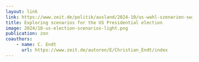 ```yaml
---
layout: link
link: https://www.zeit.de/politik/ausland/2024-10/us-wahl-szenarien-swing-states-simulation-donald-trump-kamala-harris?freebie=4e06a183
title: Exploring scenarios for the US Presidential election
image: 2024/10-us-election-scenarios-light.png
publication: zon
coauthors:
    - name: C. Endt
      url: https://www.zeit.de/autoren/E/Christian_Endt/index
---
```

